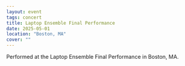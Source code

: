 ```yaml
---
layout: event
tags: concert
title: Laptop Ensemble Final Performance
date: 2025-05-01
location: "Boston, MA"
cover: ""
---
```


Performed at the Laptop Ensemble Final Performance in Boston, MA.
